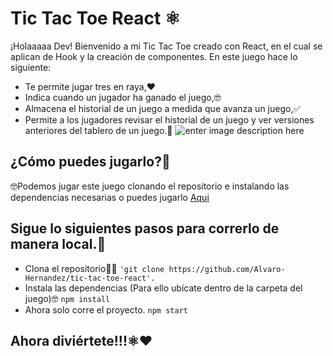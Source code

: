 # Tic Tac Toe React ⚛️

¡Holaaaaa Dev! Bienvenido a mi Tic Tac Toe creado con React, en el cual se aplican de Hook y la creación de componentes. En este juego hace lo siguiente:

- Te permite jugar tres en raya,❤️
- Indica cuando un jugador ha ganado el juego,🤓
- Almacena el historial de un juego a medida que avanza un juego,✅
- Permite a los jugadores revisar el historial de un juego y ver versiones anteriores del tablero de un juego.🦕
  ![enter image description here](https://www.gamesver.com/wp-content/uploads/2022/02/Hand-drawn-tic-tac-toe-game.png.webp)

## ¿Cómo puedes jugarlo?🤔

🤓Podemos jugar este juego clonando el repositorio e instalando las dependencias necesarias o puedes jugarlo [Aqui](https://tictactoe0701.netlify.app/)

## Sigue lo siguientes pasos para correrlo de manera local.🫡

- Clona el repositorio😶‍🌫️
  `'git clone https://github.com/Alvaro-Hernandez/tic-tac-toe-react'.`
- Instala las dependencias (Para ello ubícate dentro de la carpeta del juego)🤓
  `npm install`
- Ahora solo corre el proyecto.
  `npm start`

## Ahora diviértete!!!⚛️❤️
